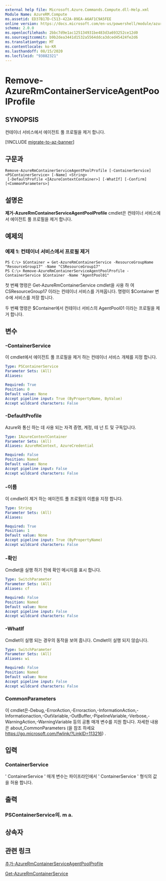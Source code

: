 ```yaml
---
external help file: Microsoft.Azure.Commands.Compute.dll-Help.xml
Module Name: AzureRM.Compute
ms.assetid: ED37B17D-C513-422A-89EA-A6AF1C9A5FEE
online version: https://docs.microsoft.com/en-us/powershell/module/azurerm.compute/remove-azurermcontainerserviceagentpoolprofile
schema: 2.0.0
ms.openlocfilehash: 2bbc7d9e1ac125134931be483d3a693252ce12d0
ms.sourcegitcommit: b9b2dea3441d1532a5564ddca3dced45424fe2d6
ms.translationtype: MT
ms.contentlocale: ko-KR
ms.lasthandoff: 08/15/2020
ms.locfileid: "93882321"
---
```

# Remove-AzureRmContainerServiceAgentPoolProfile

## SYNOPSIS
컨테이너 서비스에서 에이전트 풀 프로필을 제거 합니다.

[!INCLUDE [migrate-to-az-banner](../../includes/migrate-to-az-banner.md)]

## 구문과

```
Remove-AzureRmContainerServiceAgentPoolProfile [-ContainerService] <PSContainerService> [-Name] <String>
 [-DefaultProfile <IAzureContextContainer>] [-WhatIf] [-Confirm] [<CommonParameters>]
```

## 설명은
**제거-AzureRmContainerServiceAgentPoolProfile** cmdlet은 컨테이너 서비스에서 에이전트 풀 프로필을 제거 합니다.

## 예제의

### 예제 1: 컨테이너 서비스에서 프로필 제거
```
PS C:\> $Container = Get-AzureRmContainerService -ResourceGroupName "ResourceGroup17" -Name "CSResourceGroup17" 
PS C:\> Remove-AzureRmContainerServiceAgentPoolProfile -ContainerService $Container -Name "AgentPool01"
```

첫 번째 명령은 Get-AzureRmContainerService cmdlet을 사용 하 여 CSResourceGroup17 이라는 컨테이너 서비스를 가져옵니다.
명령이 $Container 변수에 서비스를 저장 합니다.

두 번째 명령은 $Container에서 컨테이너 서비스의 AgentPool01 이라는 프로필을 제거 합니다.

## 변수

### -ContainerService
이 cmdlet에서 에이전트 풀 프로필을 제거 하는 컨테이너 서비스 개체를 지정 합니다.

```yaml
Type: PSContainerService
Parameter Sets: (All)
Aliases: 

Required: True
Position: 0
Default value: None
Accept pipeline input: True (ByPropertyName, ByValue)
Accept wildcard characters: False
```

### -DefaultProfile
Azure와 통신 하는 데 사용 되는 자격 증명, 계정, 테 넌 트 및 구독입니다.

```yaml
Type: IAzureContextContainer
Parameter Sets: (All)
Aliases: AzureRmContext, AzureCredential

Required: False
Position: Named
Default value: None
Accept pipeline input: False
Accept wildcard characters: False
```

### -이름
이 cmdlet이 제거 하는 에이전트 풀 프로필의 이름을 지정 합니다.

```yaml
Type: String
Parameter Sets: (All)
Aliases: 

Required: True
Position: 1
Default value: None
Accept pipeline input: True (ByPropertyName)
Accept wildcard characters: False
```

### -확인
Cmdlet을 실행 하기 전에 확인 메시지를 표시 합니다.

```yaml
Type: SwitchParameter
Parameter Sets: (All)
Aliases: cf

Required: False
Position: Named
Default value: None
Accept pipeline input: False
Accept wildcard characters: False
```

### -WhatIf
Cmdlet이 실행 되는 경우의 동작을 보여 줍니다. Cmdlet이 실행 되지 않습니다.

```yaml
Type: SwitchParameter
Parameter Sets: (All)
Aliases: wi

Required: False
Position: Named
Default value: None
Accept pipeline input: False
Accept wildcard characters: False
```

### CommonParameters
이 cmdlet은-Debug,-ErrorAction,-Erroraction,-InformationAction,-Informationaction,-OutVariable,-OutBuffer,-PipelineVariable,-Verbose,-WarningAction,-WarningVariable 등의 공통 매개 변수를 지원 합니다. 자세한 내용은 about_CommonParameters (을 참조 하세요 https://go.microsoft.com/fwlink/?LinkID=113216) .

## 입력

### ContainerService
' ContainerService ' 매개 변수는 파이프라인에서 ' ContainerService ' 형식의 값을 허용 합니다.

## 출력

### PSContainerService의. m a.

## 상속자

## 관련 링크

[추가-AzureRmContainerServiceAgentPoolProfile](./Add-AzureRmContainerServiceAgentPoolProfile.md)

[Get-AzureRmContainerService](./Get-AzureRmContainerService.md)


